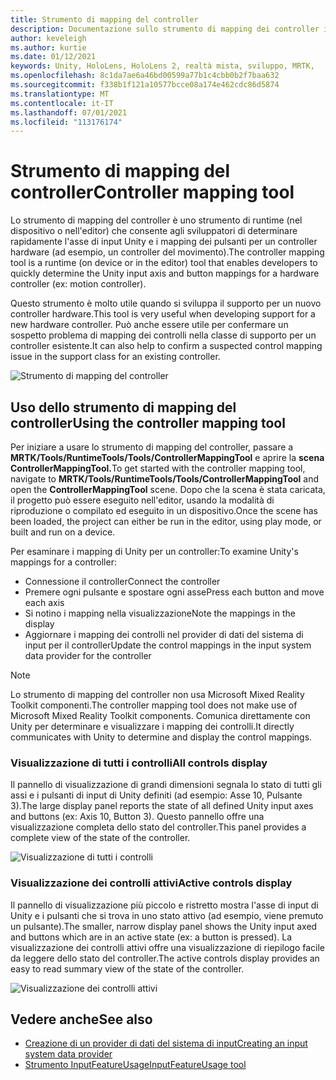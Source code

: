 ```yaml
---
title: Strumento di mapping del controller
description: Documentazione sullo strumento di mapping dei controller in MRTK
author: keveleigh
ms.author: kurtie
ms.date: 01/12/2021
keywords: Unity, HoloLens, HoloLens 2, realtà mista, sviluppo, MRTK,
ms.openlocfilehash: 8c1da7ae6a46bd00599a77b1c4cbb0b2f7baa632
ms.sourcegitcommit: f338b1f121a10577bcce08a174e462cdc86d5874
ms.translationtype: MT
ms.contentlocale: it-IT
ms.lasthandoff: 07/01/2021
ms.locfileid: "113176174"
---
```

# <a name="controller-mapping-tool"></a><span data-ttu-id="3e67d-104">Strumento di mapping del controller</span><span class="sxs-lookup"><span data-stu-id="3e67d-104">Controller mapping tool</span></span>

<span data-ttu-id="3e67d-105">Lo strumento di mapping del controller è uno strumento di runtime (nel dispositivo o nell'editor) che consente agli sviluppatori di determinare rapidamente l'asse di input Unity e i mapping dei pulsanti per un controller hardware (ad esempio, un controller del movimento).</span><span class="sxs-lookup"><span data-stu-id="3e67d-105">The controller mapping tool is a runtime (on device or in the editor) tool that enables developers to quickly determine the Unity input axis and button mappings for a hardware controller (ex: motion controller).</span></span>

<span data-ttu-id="3e67d-106">Questo strumento è molto utile quando si sviluppa il supporto per un nuovo controller hardware.</span><span class="sxs-lookup"><span data-stu-id="3e67d-106">This tool is very useful when developing support for a new hardware controller.</span></span> <span data-ttu-id="3e67d-107">Può anche essere utile per confermare un sospetto problema di mapping dei controlli nella classe di supporto per un controller esistente.</span><span class="sxs-lookup"><span data-stu-id="3e67d-107">It can also help to confirm a suspected control mapping issue in the support class for an existing controller.</span></span>

![Strumento di mapping del controller](../images/controller-mapping-tool/ControllerMappingTool.png)

## <a name="using-the-controller-mapping-tool"></a><span data-ttu-id="3e67d-109">Uso dello strumento di mapping del controller</span><span class="sxs-lookup"><span data-stu-id="3e67d-109">Using the controller mapping tool</span></span>

<span data-ttu-id="3e67d-110">Per iniziare a usare lo strumento di mapping del controller, passare a **MRTK/Tools/RuntimeTools/Tools/ControllerMappingTool** e aprire la **scena ControllerMappingTool.**</span><span class="sxs-lookup"><span data-stu-id="3e67d-110">To get started with the controller mapping tool, navigate to **MRTK/Tools/RuntimeTools/Tools/ControllerMappingTool** and open the **ControllerMappingTool** scene.</span></span> <span data-ttu-id="3e67d-111">Dopo che la scena è stata caricata, il progetto può essere eseguito nell'editor, usando la modalità di riproduzione o compilato ed eseguito in un dispositivo.</span><span class="sxs-lookup"><span data-stu-id="3e67d-111">Once the scene has been loaded, the project can either be run in the editor, using play mode, or built and run on a device.</span></span>

<span data-ttu-id="3e67d-112">Per esaminare i mapping di Unity per un controller:</span><span class="sxs-lookup"><span data-stu-id="3e67d-112">To examine Unity's mappings for a controller:</span></span>

- <span data-ttu-id="3e67d-113">Connessione il controller</span><span class="sxs-lookup"><span data-stu-id="3e67d-113">Connect the controller</span></span>
- <span data-ttu-id="3e67d-114">Premere ogni pulsante e spostare ogni asse</span><span class="sxs-lookup"><span data-stu-id="3e67d-114">Press each button and move each axis</span></span>
- <span data-ttu-id="3e67d-115">Si notino i mapping nella visualizzazione</span><span class="sxs-lookup"><span data-stu-id="3e67d-115">Note the mappings in the display</span></span>
- <span data-ttu-id="3e67d-116">Aggiornare i mapping dei controlli nel provider di dati del sistema di input per il controller</span><span class="sxs-lookup"><span data-stu-id="3e67d-116">Update the control mappings in the input system data provider for the controller</span></span>

> [!NOTE]
> <span data-ttu-id="3e67d-117">Lo strumento di mapping del controller non usa Microsoft Mixed Reality Toolkit componenti.</span><span class="sxs-lookup"><span data-stu-id="3e67d-117">The controller mapping tool does not make use of Microsoft Mixed Reality Toolkit components.</span></span> <span data-ttu-id="3e67d-118">Comunica direttamente con Unity per determinare e visualizzare i mapping dei controlli.</span><span class="sxs-lookup"><span data-stu-id="3e67d-118">It directly communicates with Unity to determine and display the control mappings.</span></span>

### <a name="all-controls-display"></a><span data-ttu-id="3e67d-119">Visualizzazione di tutti i controlli</span><span class="sxs-lookup"><span data-stu-id="3e67d-119">All controls display</span></span>

<span data-ttu-id="3e67d-120">Il pannello di visualizzazione di grandi dimensioni segnala lo stato di tutti gli assi e i pulsanti di input di Unity definiti (ad esempio: Asse 10, Pulsante 3).</span><span class="sxs-lookup"><span data-stu-id="3e67d-120">The large display panel reports the state of all defined Unity input axes and buttons (ex: Axis 10, Button 3).</span></span> <span data-ttu-id="3e67d-121">Questo pannello offre una visualizzazione completa dello stato del controller.</span><span class="sxs-lookup"><span data-stu-id="3e67d-121">This panel provides a complete view of the state of the controller.</span></span>

![Visualizzazione di tutti i controlli](../images/controller-mapping-tool/AllControls.png)

### <a name="active-controls-display"></a><span data-ttu-id="3e67d-123">Visualizzazione dei controlli attivi</span><span class="sxs-lookup"><span data-stu-id="3e67d-123">Active controls display</span></span>

<span data-ttu-id="3e67d-124">Il pannello di visualizzazione più piccolo e ristretto mostra l'asse di input di Unity e i pulsanti che si trova in uno stato attivo (ad esempio, viene premuto un pulsante).</span><span class="sxs-lookup"><span data-stu-id="3e67d-124">The smaller, narrow display panel shows the Unity input axed and buttons which are in an active state (ex: a button is pressed).</span></span> <span data-ttu-id="3e67d-125">La visualizzazione dei controlli attivi offre una visualizzazione di riepilogo facile da leggere dello stato del controller.</span><span class="sxs-lookup"><span data-stu-id="3e67d-125">The active controls display provides an easy to read summary view of the state of the controller.</span></span>

![Visualizzazione dei controlli attivi](../images/controller-mapping-tool/ActiveControls.png)

## <a name="see-also"></a><span data-ttu-id="3e67d-127">Vedere anche</span><span class="sxs-lookup"><span data-stu-id="3e67d-127">See also</span></span>

- [<span data-ttu-id="3e67d-128">Creazione di un provider di dati del sistema di input</span><span class="sxs-lookup"><span data-stu-id="3e67d-128">Creating an input system data provider</span></span>](../input/create-data-provider.md)
- [<span data-ttu-id="3e67d-129">Strumento InputFeatureUsage</span><span class="sxs-lookup"><span data-stu-id="3e67d-129">InputFeatureUsage tool</span></span>](input-feature-usage-tool.md)
